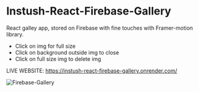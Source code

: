 # Instush-React-Firebase-Gallery
React galley app, stored on Firebase with fine touches with Framer-motion library.

- Click on img for full size
- Click on background outside img to close
- Click on full size img to delete img

LIVE WEBSITE:
https://instush-react-firebase-gallery.onrender.com/



![Firebase-Gallery](https://user-images.githubusercontent.com/93940739/221841829-98ba1adb-f953-4f38-a5c7-f591998da5b5.jpg)
